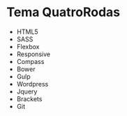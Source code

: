 # Tema QuatroRodas

<ul>
  <li>HTML5</li>
  <li>SASS</li>
  <li>Flexbox</li>
  <li>Responsive</li>
  <li>Compass</li>
  <li>Bower</li>
  <li>Gulp</li>
  <li>Wordpress</li>
  <li>Jquery</li>
  <li>Brackets</li>
  <li>Git</li>
</ul>
